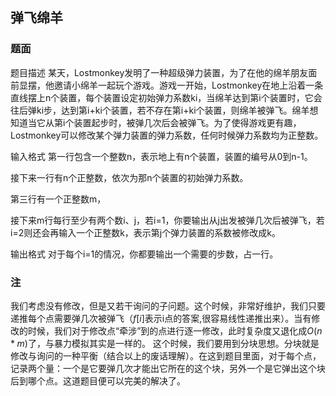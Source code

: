 ## 弹飞绵羊
### 题面

题目描述
某天，Lostmonkey发明了一种超级弹力装置，为了在他的绵羊朋友面前显摆，他邀请小绵羊一起玩个游戏。游戏一开始，Lostmonkey在地上沿着一条直线摆上n个装置，每个装置设定初始弹力系数ki，当绵羊达到第i个装置时，它会往后弹ki步，达到第i+ki个装置，若不存在第i+ki个装置，则绵羊被弹飞。绵羊想知道当它从第i个装置起步时，被弹几次后会被弹飞。为了使得游戏更有趣，Lostmonkey可以修改某个弹力装置的弹力系数，任何时候弹力系数均为正整数。

输入格式
第一行包含一个整数n，表示地上有n个装置，装置的编号从0到n-1。

接下来一行有n个正整数，依次为那n个装置的初始弹力系数。

第三行有一个正整数m，

接下来m行每行至少有两个数i、j，若i=1，你要输出从j出发被弹几次后被弹飞，若i=2则还会再输入一个正整数k，表示第j个弹力装置的系数被修改成k。

输出格式
对于每个i=1的情况，你都要输出一个需要的步数，占一行。
### 注
我们考虑没有修改，但是又若干询问的子问题。这个时候，非常好维护，我们只要递推每个点需要弹几次被弹飞（$f[i]$表示i点的答案,很容易线性递推出来）。当有修改的时候，我们对于修改点“牵涉”到的点进行逐一修改，此时复杂度又退化成$O(n*m)$了，与暴力模拟其实是一样的。
这个时候，我们要用到分块思想。分块就是修改与询问的一种平衡（结合以上的废话理解）。在这到题目里面，对于每个点，记录两个量：一个是它要弹几次才能出它所在的这个块，另外一个是它弹出这个块后到哪个点。这道题目便可以完美的解决了。
